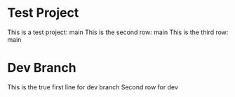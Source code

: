 # Test Project
This is a test project: main
This is the second row: main
This is the third row: main

# Dev Branch
This is the true first line for dev branch
Second row for dev